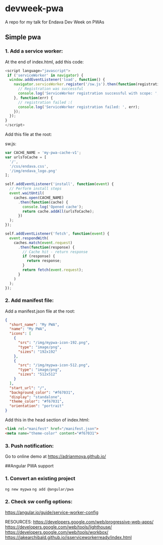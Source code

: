 # devweek-pwa
A repo for my talk for Endava Dev Week on PWAs

## Simple pwa
### 1. Add a service worker:

At the end of index.html, add this code:

```javascript
<script language="javascript">
 if ('serviceWorker' in navigator) {
  window.addEventListener('load', function() {
    navigator.serviceWorker.register('/sw.js').then(function(registration) {
      // Registration was successful
      console.log('ServiceWorker registration successful with scope: ', registration.scope);
    }, function(err) {
      // registration failed :(
      console.log('ServiceWorker registration failed: ', err);
    });
  });
}
</script>
```

Add this file at the root:

sw.js:
```javascript
var CACHE_NAME = 'my-pwa-cache-v1';
var urlsToCache = [
  '/',
  '/css/endava.css',
  '/img/endava_logo.png'
];

self.addEventListener('install', function(event) {
  // Perform install steps
  event.waitUntil(
    caches.open(CACHE_NAME)
      .then(function(cache) {
        console.log('Opened cache');
        return cache.addAll(urlsToCache);
      })
  );
});

self.addEventListener('fetch', function(event) {
  event.respondWith(
    caches.match(event.request)
      .then(function(response) {
        // Cache hit - return response
        if (response) {
          return response;
        }
        return fetch(event.request);
      }
    )
  );
});
```
### 2. Add manifest file:

Add a manifest.json file at the root:

```json
{
  "short_name": "My PWA",
  "name": "My PWA",
  "icons": [
    {
      "src": "/img/mypwa-icon-192.png",
      "type": "image/png",
      "sizes": "192x192"
    },
    {
      "src": "/img/mypwa-icon-512.png",
      "type": "image/png",
      "sizes": "512x512"
    }
  ],
  "start_url": "/",
  "background_color": "#f67031",
  "display": "standalone",
  "theme_color": "#f67031",
  "orientation": "portrait"
}
```

Add this in the head section of index.html:

```html
<link rel="manifest" href="/manifest.json">
<meta name="theme-color" content="#f67031">
```

### 3. Push notification:

Go to online demo at https://adrianmoya.github.io/

##Angular PWA support

### 1. Convert an existing project

`ng new mypwa`
`ng add @angular/pwa`

### 2. Check sw config options:

https://angular.io/guide/service-worker-config


RESOURCES:
https://developers.google.com/web/progressive-web-apps/
https://developers.google.com/web/tools/lighthouse/
https://developers.google.com/web/tools/workbox/
https://jakearchibald.github.io/isserviceworkerready/index.html

